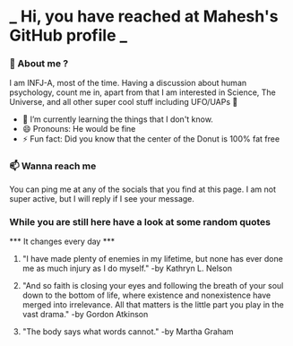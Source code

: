 # **_ Hi, you have reached at Mahesh's GitHub profile _**
### 🌸 About me ?
I am INFJ-A, most of the time. Having a discussion about human psychology, count me in, apart from that I am interested in Science, The Universe, and all other super cool stuff including UFO/UAPs 🤫
- 🌱 I’m currently learning the things that I don't know.
- 😄 Pronouns: He would be fine
- ⚡ Fun fact: Did you know that the center of the Donut is 100% fat free

### 📫 Wanna reach me
You can ping me at any of the socials that you find at this page. I am not super active, but I will reply if I see your message.

### While you are still here have a look at some random quotes
*** It changes every day ***

<!-- BLOG-POST-LIST:START -->
 1.  "I have made plenty of enemies in my lifetime, but none has ever done me as much injury as I do myself." 
       -by Kathryn L. Nelson 

 2.  "And so faith is closing your eyes and following the breath of your soul down to the bottom of life, where existence and nonexistence have merged into irrelevance. All that matters is the little part you play in the vast drama." 
       -by Gordon Atkinson 

 3.  "The body says what words cannot." 
       -by Martha Graham 
<!-- BLOG-POST-LIST:END -->

<!-- The above quotes are fetched from " http://www.quotationspage.com/data/mqotd.rss " and the github action used was gautamkrishnar/blog-post-workflow@master -->

